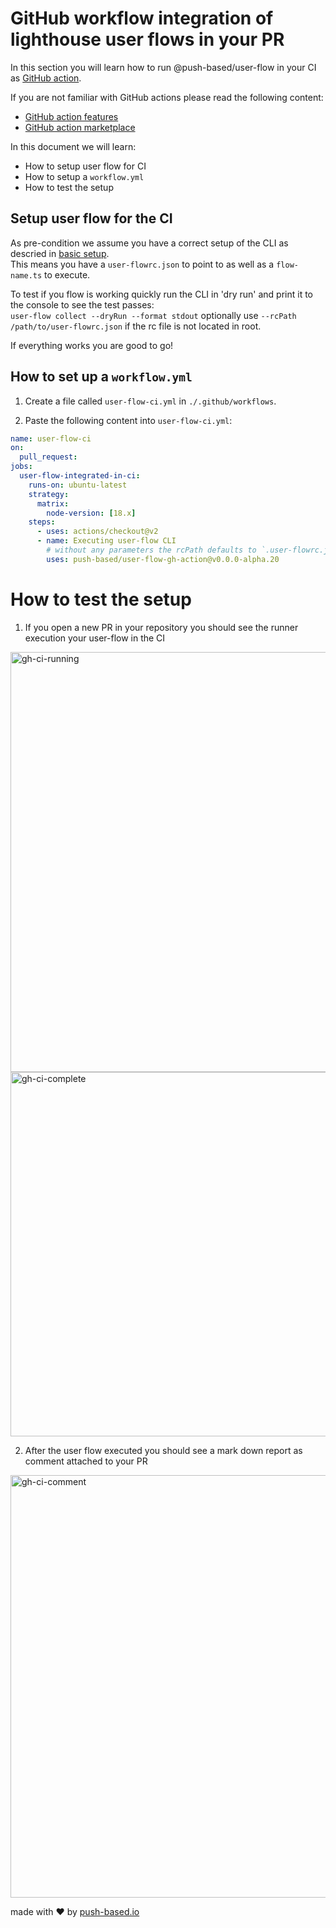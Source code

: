 # GitHub workflow integration of lighthouse user flows in your PR

In this section you will learn how to run @push-based/user-flow in your CI as [GitHub action](https://github.com/marketplace/actions/lighthouse-user-flow-ci-action).

If you are not familiar with GitHub actions please read the following content:

- [GitHub action features](https://github.com/features/actions)
- [GitHub action marketplace](https://github.com/marketplace?type=actions&query=user+flow+)

In this document we will learn:
- How to setup user flow for CI
- How to setup a `workflow.yml`
- How to test the setup

## Setup user flow for the CI

As pre-condition we assume you have a correct setup of the CLI as descried in [basic setup](writing-basic-user-flows.md).  
This means you have a `user-flowrc.json` to point to as well as a `flow-name.ts` to execute.

To test if you flow is working quickly run the CLI in 'dry run' and print it to the console to see the test passes:  
`user-flow collect --dryRun --format stdout` optionally use `--rcPath /path/to/user-flowrc.json` if the rc file is not located in root.

If everything works you are good to go!

## How to set up a `workflow.yml`

1. Create a file called `user-flow-ci.yml` in `./.github/workflows`.

2. Paste the following content into `user-flow-ci.yml`:

```yml
name: user-flow-ci
on:
  pull_request:
jobs:
  user-flow-integrated-in-ci:
    runs-on: ubuntu-latest
    strategy:
      matrix:
        node-version: [18.x]
    steps:
      - uses: actions/checkout@v2
      - name: Executing user-flow CLI
        # without any parameters the rcPath defaults to `.user-flowrc.json`
        uses: push-based/user-flow-gh-action@v0.0.0-alpha.20
```

# How to test the setup

1. If you open a new PR in your repository you should see the runner execution your user-flow in the CI

<img width="672" alt="gh-ci-running" title="Action is executing" src="https://user-images.githubusercontent.com/10064416/216594684-ea9e3a5e-007e-47d6-b438-c16d2158f940.PNG">
<img width="583" alt="gh-ci-complete" title="Action completed" src="https://user-images.githubusercontent.com/10064416/216594803-65cb2cfd-1924-44ae-84ec-8b1d09e49ada.PNG">

2. After the user flow executed you should see a mark down report as comment attached to your PR

<img width="676" alt="gh-ci-comment" title="Action created comment in PR" src="https://user-images.githubusercontent.com/10064416/216596391-35a041e2-9839-4cf5-b8c5-b55e93cb622e.PNG">

made with ❤ by [push-based.io](https://www.push-based.io)
